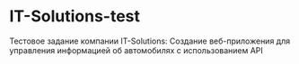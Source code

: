 # IT-Solutions-test
Тестовое задание компании IT-Solutions: Создание веб-приложения для управления информацией об автомобилях с использованием API
